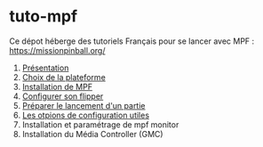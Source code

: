 # tuto-mpf

Ce dépot héberge des tutoriels Français pour se lancer avec MPF : https://missionpinball.org/

 1. [Présentation](Presentation.md)
 2. [Choix de la plateforme](Hardware.md)
 3. [Installation de MPF](Installation.md)
 4. [Configurer son flipper](Configuration.md)
 5. [Préparer le lancement d'un partie](Partie.md)
 6. [Les otpions de configuration utiles](Options.md)
 8. Installation et paramétrage de mpf monitor
 9. Installation du Média Controller (GMC)
